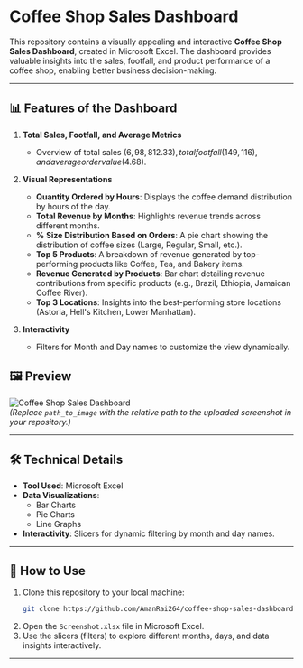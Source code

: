 # Coffee Shop Sales Dashboard

This repository contains a visually appealing and interactive **Coffee Shop Sales Dashboard**, created in Microsoft Excel. The dashboard provides valuable insights into the sales, footfall, and product performance of a coffee shop, enabling better business decision-making.

---

## 📊 **Features of the Dashboard**
1. **Total Sales, Footfall, and Average Metrics**  
   - Overview of total sales ($6,98,812.33), total footfall (149,116), and average order value ($4.68).

2. **Visual Representations**
   - **Quantity Ordered by Hours**: Displays the coffee demand distribution by hours of the day.
   - **Total Revenue by Months**: Highlights revenue trends across different months.
   - **% Size Distribution Based on Orders**: A pie chart showing the distribution of coffee sizes (Large, Regular, Small, etc.).
   - **Top 5 Products**: A breakdown of revenue generated by top-performing products like Coffee, Tea, and Bakery items.
   - **Revenue Generated by Products**: Bar chart detailing revenue contributions from specific products (e.g., Brazil, Ethiopia, Jamaican Coffee River).
   - **Top 3 Locations**: Insights into the best-performing store locations (Astoria, Hell's Kitchen, Lower Manhattan).

3. **Interactivity**
   - Filters for Month and Day names to customize the view dynamically.



## 🖼 **Preview**
![Coffee Shop Sales Dashboard](./Coffee-Shop-sales-End-to-End-analysis-by-Ms-Exel-/Screenshot%202025-01-18%20221712.png)  
*(Replace `path_to_image` with the relative path to the uploaded screenshot in your repository.)*

---

## 🛠 **Technical Details**
- **Tool Used**: Microsoft Excel
- **Data Visualizations**:
  - Bar Charts
  - Pie Charts
  - Line Graphs
- **Interactivity**: Slicers for dynamic filtering by month and day names.

---


## 🚀 **How to Use**
1. Clone this repository to your local machine:
   ```bash
   git clone https://github.com/AmanRai264/coffee-shop-sales-dashboard.git
   ```
2. Open the `Screenshot.xlsx` file in Microsoft Excel.
3. Use the slicers (filters) to explore different months, days, and data insights interactively.

---



